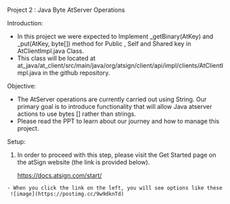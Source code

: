 Project 2 : Java Byte AtServer Operations

Introduction:

  -	In this project we were expected to Implement _getBinary(AtKey) and _put(AtKey, byte[]) method for Public , Self and Shared key in AtClientImpl.java Class.
  -	This class will be located at at_java/at_client/src/main/java/org/atsign/client/api/impl/clients/AtClientImpl.java in the github repository.
  
  
Objective:

  -	The AtServer operations are currently carried out using String. Our primary goal is to introduce functionality that will allow Java atserver actions to use bytes [] rather     than strings.
  -	 Please read the PPT to learn about our journey and how to manage this project.

  
  
Setup:

1.	 In order to proceed with this step, please visit the Get Started page on the atSign website (the link is provided below).

     https://docs.atsign.com/start/

    - When you click the link on the left, you will see options like these
     ![image](https://postimg.cc/9w9dknTd)
